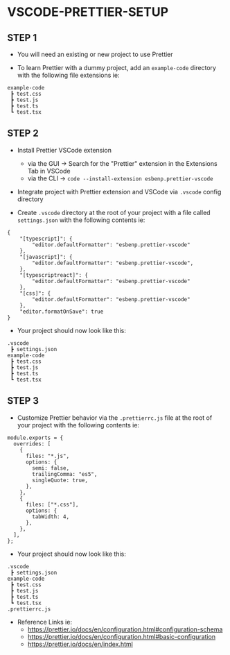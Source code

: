 # VSCODE-PRETTIER-SETUP

## STEP 1

- You will need an existing or new project to use Prettier

- To learn Prettier with a dummy project, add an `example-code` directory with the following file extensions ie:

```
example-code
 ┣ test.css
 ┣ test.js
 ┣ test.ts
 ┗ test.tsx
```

## STEP 2

- Install Prettier VSCode extension
    * via the GUI -> Search for the "Prettier" extension in the Extensions Tab in VSCode
    * via the CLI ->  `code --install-extension esbenp.prettier-vscode`

- Integrate project with Prettier extension and VSCode via `.vscode` config directory

- Create `.vscode` directory at the root of your project with a file called `settings.json` with the following contents ie:

```
{
    "[typescript]": {
        "editor.defaultFormatter": "esbenp.prettier-vscode"
    },
    "[javascript]": {
        "editor.defaultFormatter": "esbenp.prettier-vscode",
    },
    "[typescriptreact]": {
        "editor.defaultFormatter": "esbenp.prettier-vscode"
    },
    "[css]": {
        "editor.defaultFormatter": "esbenp.prettier-vscode"
    },
    "editor.formatOnSave": true
}
```

- Your project should now look like this:

```
.vscode
 ┣ settings.json
example-code
 ┣ test.css
 ┣ test.js
 ┣ test.ts
 ┗ test.tsx
```

## STEP 3

- Customize Prettier behavior via the `.prettierrc.js` file at the root of your project with the following contents ie:

```
module.exports = {
  overrides: [
    {
      files: "*.js",
      options: {
        semi: false,
        trailingComma: "es5",
        singleQuote: true,
      },
    },
    {
      files: ["*.css"],
      options: {
        tabWidth: 4,
      },
    },
  ],
};
```

- Your project should now look like this:

```
.vscode
 ┣ settings.json
example-code
 ┣ test.css
 ┣ test.js
 ┣ test.ts
 ┗ test.tsx
.prettierrc.js
```

- Reference Links ie:
    * https://prettier.io/docs/en/configuration.html#configuration-schema
    * https://prettier.io/docs/en/configuration.html#basic-configuration
    * https://prettier.io/docs/en/index.html
